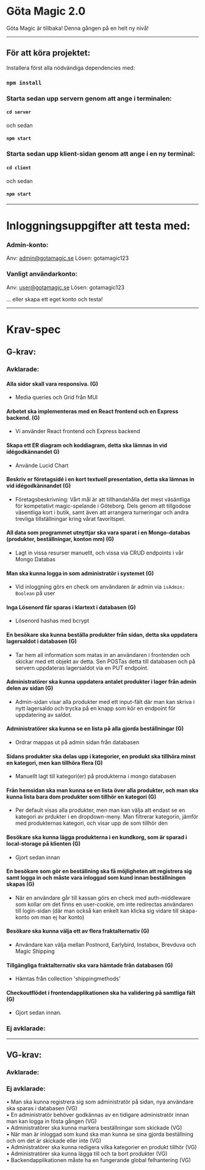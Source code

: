 # Göta Magic 2.0

Göta Magic är tillbaka! Denna gången på en helt ny nivå!

---

## För att köra projektet:

Installera först alla nödvändiga dependencies med:

### `npm install`

### Starta sedan upp servern genom att ange i terminalen:

#### `cd server`

och sedan

#### `npm start`

### Starta sedan upp klient-sidan genom att ange i en ny terminal:

#### `cd client`

och sedan

#### `npm start`

---

# Inloggningsuppgifter att testa med:

### Admin-konto: 

Anv: admin@gotamagic.se
Lösen: gotamagic123

### Vanligt användarkonto: 

Anv: user@gotamagic.se
Lösen: gotamagic123

... eller skapa ett eget konto och testa!

---

# Krav-spec

## G-krav:

### Avklarade:

#### Alla sidor skall vara responsiva. (G)
- Media queries och Grid från MUI

#### Arbetet ska implementeras med en React frontend och en Express backend. (G)
- Vi använder React frontend och Express backend

#### Skapa ett ER diagram och koddiagram, detta ska lämnas in vid idégodkännandet G)
- Använde Lucid Chart

#### Beskriv er företagsidé i en kort textuell presentation, detta ska lämnas in vid idégodkännandet (G)
- Företagsbeskrivning: Vårt mål är att tillhandahålla det mest väsäntliga för kompetativt magic-spelande i Göteborg. Dels genom att tillgodose väsentliga kort i butik, samt även att arrangera turneringar och andra trevliga tillställningar kring vårat favoritspel.

#### All data som programmet utnyttjar ska vara sparat i en Mongo-databas (produkter, beställningar, konton mm) (G)
- Lagt in vissa resurser manuellt, och vissa via CRUD endpoints i vår Mongo Databas

#### Man ska kunna logga in som administratör i systemet (G)
- Vid inloggning görs en check om användaren är admin via `isAdmin: Boolean` på user

#### Inga Lösenord får sparas i klartext i databasen (G)
- Lösenord hashas med bcrypt

#### En besökare ska kunna beställa produkter från sidan, detta ska uppdatera lagersaldot i databasen (G)
- Tar hem all information som matas in an användaren i frontenden och skickar med ett objekt av detta. Sen POSTas detta till databasen och på servern uppdateras lagersaldot via en PUT endpoint.

#### Administratörer ska kunna uppdatera antalet produkter i lager från admin delen av sidan (G)
- Admin-sidan visar alla produkter med ett input-fält där man kan skriva i nytt lagersaldo och trycka på en knapp som kör en endpoint för uppdatering av saldot.

#### Administratörer ska kunna se en lista på alla gjorda beställningar (G)
- Ordrar mappas ut på admin sidan från databasen

#### Sidans produkter ska delas upp i kategorier, en produkt ska tillhöra minst en kategori, men kan tillhöra flera (G)
- Manuellt lagt till kategori(er) på produkterna i mongo databasen

#### Från hemsidan ska man kunna se en lista över alla produkter, och man ska kunna lista bara dom produkter som tillhör en kategori (G)
- Per default visas alla produkter, men man kan välja att endast se en kategori av prdukter i en dropdown-meny. Man filtrerar kategorin, jämför med produkternas kategori, och visar upp de som tillhör den

#### Besökare ska kunna lägga produkterna i en kundkorg, som är sparad i local-storage på klienten (G)
- Gjort sedan innan

#### En besökare som gör en beställning ska få möjligheten att registrera sig samt logga in och måste vara inloggad som kund innan beställningen skapas (G)
- När en användare går till kassan görs en check med auth-middleware som kollar om det finns en user-cookie, om inte redirectas användaren till login-sidan (där man också kan enkelt kan klicka sig vidare till skapa-konto om man ej har konto)

#### Besökare ska kunna välja ett av flera fraktalternativ (G)
- Användare kan välja mellan Postnord, Earlybird, Instabox, Brevduva och Magic Shipping

#### Tillgängliga fraktalternativ ska vara hämtade från databasen (G)
- Hämtas från collection 'shippingmethods'

#### Checkoutflödet i frontendapplikationen ska ha validering på samtliga fält (G)
- Gjort sedan innan. 

### Ej avklarade:

---

## VG-krav:

### Avklarade:

### Ej avklarade:

• Man ska kunna registrera sig som administratör på sidan, nya användare ska sparas i
databasen (VG)\
• En administratör behöver godkännas av en tidigare administratör innan man kan logga
in fösta gången (VG)\
• Administratörer ska kunna markera beställningar som skickade (VG)\
• När man är inloggad som kund ska man kunna se sina gjorda beställning och om det är
skickade eller inte (VG)\
• Administratörer ska kunna redigera vilka kategorier en produkt tillhör (VG)\
• Administratörer ska kunna lägga till och ta bort produkter (VG)\
• Backendapplikationen måste ha en fungerande global felhantering (VG)
